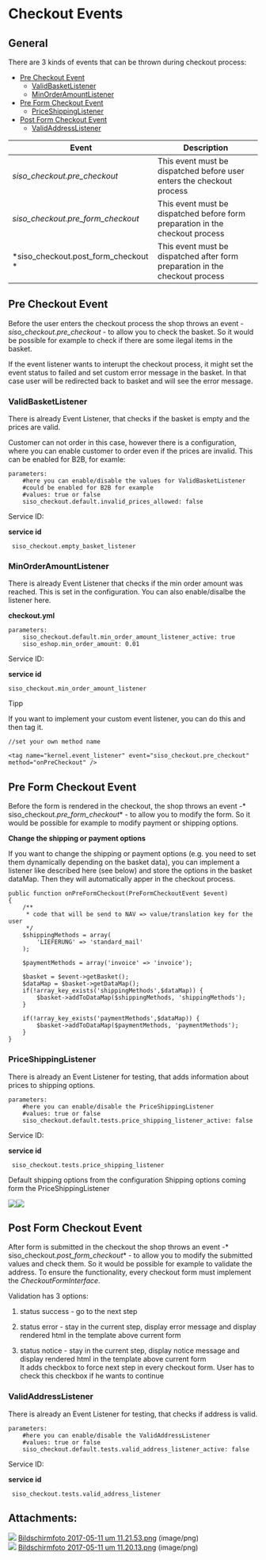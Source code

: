 #  Checkout Events 

## General

There are 3 kinds of events that can be thrown during checkout process:

  - [Pre Checkout Event](#CheckoutEvents-PreCheckoutEvent)
      - [ValidBasketListener](#CheckoutEvents-ValidBasketListener)
      - [MinOrderAmountListener](#CheckoutEvents-MinOrderAmountListener)
  - [Pre Form Checkout Event](#CheckoutEvents-PreFormCheckoutEvent)
      - [PriceShippingListener](#CheckoutEvents-PriceShippingListener)
  - [Post Form Checkout Event](#CheckoutEvents-PostFormCheckoutEvent)
      - [ValidAddressListener](#CheckoutEvents-ValidAddressListener)

| Event                                  | Description                                                                   |
| -------------------------------------- | ----------------------------------------------------------------------------- |
| *siso\_checkout.pre\_checkout*         | This event must be dispatched before user enters the checkout process         |
| *siso\_checkout.pre\_form\_checkout*   | This event must be dispatched before form preparation in the checkout process |
| *siso\_checkout.post\_form\_checkout * | This event must be dispatched after form preparation in the checkout process  |

## Pre Checkout Event

Before the user enters the checkout process  the shop throws an event - *siso\_checkout.pre\_checkout* - to allow you to check the basket. So it would be possible for example to check if there are some ilegal items in the basket.

If the event listener wants to interupt the checkout process, it might set the event status to failed and set custom error message in the basket. In that case user will be redirected back to basket and will see the error message.

### ValidBasketListener

There is already Event Listener, that checks if the basket is empty and the prices are valid.

Customer can not order in this case, however there is a configuration, where you can enable customer to order even if the prices are invalid. This can be enabled for B2B, for examle:

``` 
parameters:
    #here you can enable/disable the values for ValidBasketListener
    #could be enabled for B2B for example
    #values: true or false
    siso_checkout.default.invalid_prices_allowed: false
```

Service ID:

**service id**

``` 
 siso_checkout.empty_basket_listener
```

### MinOrderAmountListener

There is already Event Listener that checks if the min order amount was reached. This is set in the configuration. You can also enable/disalbe the listener here.

**checkout.yml**

``` 
parameters:
    siso_checkout.default.min_order_amount_listener_active: true
    siso_eshop.min_order_amount: 0.01
```

Service ID:

**service id**

``` 
siso_checkout.min_order_amount_listener
```

Tipp

If you want to implement your custom event listener, you can do this and then tag it.

    //set your own method name

    <tag name="kernel.event_listener" event="siso_checkout.pre_checkout" method="onPreCheckout" />

## Pre Form Checkout Event

Before the form is rendered in the checkout, the shop throws an event -* siso\_checkout.*pre\_form\_checkout** - to allow you to modify the form. So it would be possible for example to modify payment or shipping options.

**Change the shipping or payment options**

If you want to change the shipping or payment options (e.g. you need to set them dynamically depending on the basket data), you can implement a listener like described here (see below) and store the options in the basket dataMap. Then they will automatically apper in the checkout process.

``` 
public function onPreFormCheckout(PreFormCheckoutEvent $event)
{
    /**
     * code that will be send to NAV => value/translation key for the user
     */
    $shippingMethods = array(
        'LIEFERUNG' => 'standard_mail'
    );       

    $paymentMethods = array('invoice' => 'invoice');
    
    $basket = $event->getBasket();
    $dataMap = $basket->getDataMap();
    if(!array_key_exists('shippingMethods',$dataMap)) {
        $basket->addToDataMap($shippingMethods, 'shippingMethods');
    }

    if(!array_key_exists('paymentMethods',$dataMap)) {
        $basket->addToDataMap($paymentMethods, 'paymentMethods');
    }
}
```

### PriceShippingListener

There is already an Event Listener for testing, that adds information about prices to shipping options.

``` 
parameters:
    #here you can enable/disable the PriceShippingListener
    #values: true or false
    siso_checkout.default.tests.price_shipping_listener_active: false
```

Service ID:

**service id**

``` 
 siso_checkout.tests.price_shipping_listener
```

Default shipping options from the configuration                  Shipping options coming form the PriceShippingListener

![](attachments/23560944/23563538.png)![](attachments/23560944/23563755.png)

## Post Form Checkout Event

After form is submitted in the checkout the shop throws an event -* siso\_checkout.*post\_form\_checkout** - to allow you to modify the submitted values and check them. So it would be possible for example to validate the address. To ensure the functionality, every checkout form must implement the *CheckoutFormInterface*.

Validation has 3 options:

1.  status success - go to the next step

2.  status error - stay in the current step, display error message and display rendered html in the template above current form

3.  status notice - stay in the current step, display notice message and display rendered html in the template above current form  
    It adds checkbox to force next step in every checkout form. User has to check this checkbox if he wants to continue

### ValidAddressListener

There is already an Event Listener for testing, that checks if address is valid. 

``` 
parameters:
    #here you can enable/disable the ValidAddressListener
    #values: true or false
    siso_checkout.default.tests.valid_address_listener_active: false
```

Service ID:

**service id**

``` 
 siso_checkout.tests.valid_address_listener
```

## Attachments:

![](images/icons/bullet_blue.gif) [Bildschirmfoto 2017-05-11 um 11.21.53.png](attachments/23560944/23563538.png) (image/png)  
![](images/icons/bullet_blue.gif) [Bildschirmfoto 2017-05-11 um 11.20.13.png](attachments/23560944/23563755.png) (image/png)  
